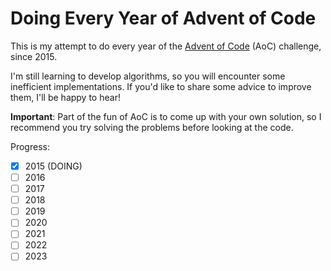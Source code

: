 # Doing Every Year of Advent of Code

This is my attempt to do every year of the [Advent of Code](www.adventofcode.com) (AoC) challenge, since 2015.

I'm still learning to develop algorithms, so you will encounter some inefficient implementations. If you'd like to share some advice to improve them, I'll be happy to hear!

**Important**: Part of the fun of AoC is to come up with your own solution, so I recommend you try solving the problems before looking at the code.

Progress:

- [x] 2015 (DOING)
- [ ] 2016
- [ ] 2017
- [ ] 2018
- [ ] 2019
- [ ] 2020
- [ ] 2021
- [ ] 2022
- [ ] 2023
